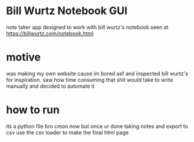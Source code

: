# Bill Wurtz Notebook GUI
note taker app designed to work with bill wurtz's notebook seen at https://billwurtz.com/notebook.html

# motive
was making my own website cause im bored asf and inspected bill wurtz's for inspiration. saw how time consuming that shit would take to write manually and decided to automate it

# how to run
its a python file bro cmon now
but once ur done taking notes and export to csv use the csv loader to make the final html page
